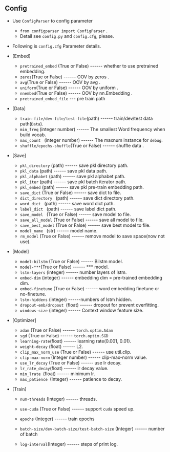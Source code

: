 ## Config ##

- Use `ConfigParser` to config parameter  
	- `from configparser import ConfigParser`  .
	- Detail see `config.py` and `config.cfg`, please.  

- Following is `config.cfg` Parameter details.

- [Embed]  
	- `pretrained_embed` (True or False) ------ whether to use pretrained embedding.
	- `zeros`(True or False) ------ OOV by zeros .
	- `avg`(True or False) ------ OOV by avg .
	- `uniform`(True or False) ------ OOV by uniform .
	- `nnembed`(True or False) ------ OOV by nn.Embedding .
	- `pretrained_embed_file` --- pre train path

- [Data]  
	- `train-file/dev-file/test-file`(path)  ------ train/dev/test data path(`Data`).
	- `min_freq` (integer number) ------ The smallest Word frequency when build vocab.
	- `max_count ` (integer number) ------ The maxnum instance for `debug`.
	- `shuffle/epochs-shuffle`(True or False) ------ shuffle data .

- [Save]
	- `pkl_directory` (path) ------ save pkl directory path.
	- `pkl_data` (path) ------ save pkl data path.
	- `pkl_alphabet` (path) ------ save pkl alphabet path.
	- `pkl_iter` (path) ------ save pkl batch iterator path.
	- `pkl_embed` (path) ------ save pkl pre-train embedding path.
	- `save_dict` (True or False) ------ save dict to file.
	- `dict_directory ` (path) ------ save dict directory path.
	- `word_dict ` (path) ------ save word dict path.
	- `label_dict ` (path) ------ save label dict path.
	- `save_model ` (True or False) ------ save model to file.
	- `save_all_model` (True or False) ------ save all model to file.
	- `save_best_model` (True or False) ------ save best model to file.
	- `model_name ` (str) ------ model name.
	- `rm_model` (True or False) ------ remove model to save space(now not use).

- [Model]
	- `model-bilstm` (True or False) ------ Bilstm model.
	- `model-***`(True or False) ------ *** model.
	- `lstm-layers` (integer) ------ number layers of lstm.
	- `embed-dim` (integer) ------ embedding dim = pre-trained embedding dim.
	- `embed-finetune` (True or False) ------ word embedding finetune or no-finetune.
	- `lstm-hiddens` (integer) ------numbers of lstm hidden.
	- `dropout-emb/dropout `(float) ------ dropout for prevent overfitting.
	- `windows-size` (integer) ------ Context window feature size.

- [Optimizer]
	- `adam` (True or False) ------ `torch.optim.Adam`
	- `sgd` (True or False)  ------ `torch.optim.SGD`
	- `learning-rate`(float) ------ learning rate(0.001, 0.01).
	- `weight-decay` (float) ------ L2.
	- `clip_max_norm_use` (True or False) ------ use util.clip.
	- `clip-max-norm` (Integer number) ------ clip-max-norm value.
	- `use_lr_decay` (True or False) ------ use lr decay.
	- `lr_rate_decay`(float) ------ lr decay value.
	- `min_lrate `(float) ------ minimum lr.
	- `max_patience `(Integer) ------ patience to decay.

- [Train]

	- `num-threads` (Integer) ------ threads.

	- `use-cuda` (True or False) ------ support `cuda` speed up.

	- `epochs` (Integer) ------ train epochs

	- `batch-size/dev-batch-size/test-batch-size` (Integer) ------ number of batch

	- `log-interval`(Integer) ------ steps of print log.